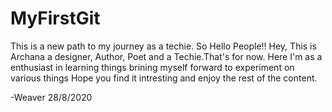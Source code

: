 # MyFirstGit
This is a new path to my journey as a techie. So Hello People!!
Hey,
This is Archana a designer, Author, Poet and a Techie.That's for now. 
Here I'm as a enthusiast in learning things brining myself forward to experiment on various things
Hope you find it intresting and enjoy the rest of the content.

-Weaver
28/8/2020
